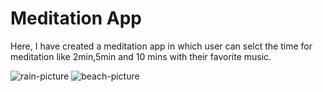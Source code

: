 <h1>Meditation App</h1>
<p>Here, I have created a meditation app in which user can selct the time for meditation like 2min,5min and 10 mins with their favorite music.</p>
<img src="https://user-images.githubusercontent.com/109274817/212563709-f95461af-df7b-454b-ad27-76ce0fd5d871.png" alt ="rain-picture">
<img src="https://user-images.githubusercontent.com/109274817/212563733-1706d0ac-44ed-4383-902c-e9be1447cd70.png" alt="beach-picture">
